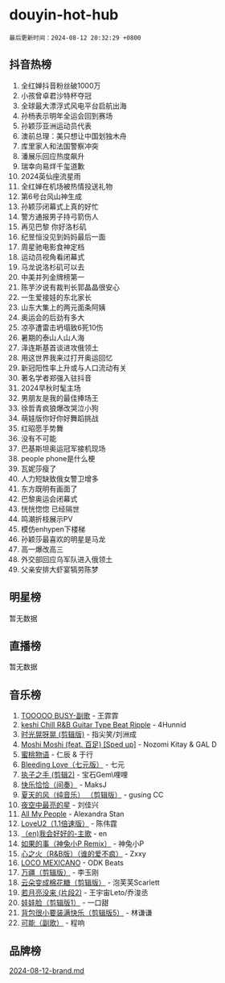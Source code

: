 # douyin-hot-hub

`最后更新时间：2024-08-12 20:32:29 +0800`

## 抖音热榜

1. 全红婵抖音粉丝破1000万
1. 小孩曾卓君沙特杯夺冠
1. 全球最大漂浮式风电平台启航出海
1. 孙杨表示明年全运会回到赛场
1. 孙颖莎亚洲运动员代表
1. 澳前总理：美只想让中国划独木舟
1. 库里家人和法国警察冲突
1. 潘展乐回应热度飙升
1. 瑞幸向易烊千玺道歉
1. 2024英仙座流星雨
1. 全红婵在机场被热情投送礼物
1. 第6号台风山神生成
1. 孙颖莎闭幕式上真的好忙
1. 警方通报男子持弓箭伤人
1. 再见巴黎 你好洛杉矶
1. 纪昱恒没见到妈妈最后一面
1. 周星驰电影食神定档
1. 运动员视角看闭幕式
1. 马龙说洛杉矶可以去
1. 中美并列金牌榜第一
1. 陈芋汐说有裁判长郭晶晶很安心
1. 一生爱接娃的东北家长
1. 山东大集上的两元面条阿姨
1. 奥运会的后劲有多大
1. 凉亭遭雷击坍塌致6死10伤
1. 暑期的泰山人山人海
1. 泽连斯基首谈进攻俄领土
1. 用这世界我来过打开奥运回忆
1. 新冠阳性率上升或与人口流动有关
1. 著名学者郑强入驻抖音
1. 2024早秋时髦主场
1. 男朋友是我的最佳捧场王
1. 徐哲青疯狼爆改哭泣小狗
1. 萌娃版你好你好舞蹈挑战
1. 红昭愿手势舞
1. 没有不可能
1. 巴基斯坦奥运冠军接机现场
1. people phone是什么梗
1. 瓦妮莎瘦了
1. 人力短缺致俄女警卫增多
1. 东方既明有画面了
1. 巴黎奥运会闭幕式
1. 恍恍惚惚 已经隔世
1. 鸣潮折枝展示PV
1. 模仿enhypen下楼梯
1. 孙颖莎最喜欢的明星是马龙
1. 高一爆改高三
1. 外交部回应乌军队进入俄领土
1. 父亲安排大虾宴犒劳陈梦

## 明星榜

暂无数据

## 直播榜

暂无数据

## 音乐榜

1. [TOOOOO BUSY-副歌](https://sf5-hl-cdn-tos.douyinstatic.com/obj/tos-cn-ve-2774/o0fmjGZetNDjSM5EimFs2QlzBg30YgByJMRQrC) - 王霏霏
1. [keshi Chill R&B Guitar Type Beat Ripple](https://sf5-hl-cdn-tos.douyinstatic.com/obj/tos-cn-ve-2774/okQIfmitAB3HpgZQo0YCEFEACcDhQngn0fkFIC) - 4Hunnid
1. [时光晃呀晃 (剪辑版)](https://sf5-hl-cdn-tos.douyinstatic.com/obj/tos-cn-ve-2774/o8ACeQem3gwI1x3GIYGAfKG0LJebKFRJDwRwyW) - 指尖笑/刘洲成
1. [Moshi Moshi (feat. 百足) [Sped up]](https://sf3-cdn-tos.douyinstatic.com/obj/tos-cn-ve-2774/ocCPFQcXJLeroaIdQLIGAoeeYM3OAUYGDguHXz) - Nozomi Kitay & GAL D
1. [蜜桃物语](https://sf5-hl-cdn-tos.douyinstatic.com/obj/tos-cn-ve-2774/oIhOSCZtIACtYU4XQkngiW9kCBfVD1Fz9IYeqL) - 仁辰 & 于行
1. [Bleeding Love（七元版）](https://sf3-cdn-tos.douyinstatic.com/obj/tos-cn-ve-2774/oEgC9eZFHQ1MfSRnrfkzFp8AayDWqAQMABBgUs) - 七元
1. [执子之手 (剪辑2)](https://sf3-cdn-tos.douyinstatic.com/obj/tos-cn-ve-2774/oUoZLQjCc31XzqsBnBQUNgeKtYPBcgbFDwtfcu) - 宝石Gem\哩哩
1. [快乐恰恰（间奏）](https://sf5-hl-cdn-tos.douyinstatic.com/obj/tos-cn-ve-2774/oMesum3HvWQXJxuMFeVYzf54o2QzH5aEBPOCAn) - MaksJ
1. [夏天的风（纯音乐） （剪辑版）](https://sf3-cdn-tos.douyinstatic.com/obj/tos-cn-ve-2774/oUzLjBZZFQAoNRmGokEeD5zfQCObp6UeFAnTa6) - gusing CC
1. [夜空中最亮的星](https://sf5-hl-cdn-tos.douyinstatic.com/obj/tos-cn-ve-2774/o4IfgGwqqnFeXEMGaS8JBzJAdayAaCeoxqbjCD) - 刘佳兴
1. [All My People](https://sf5-hl-cdn-tos.douyinstatic.com/obj/tos-cn-ve-2774/c7773e6b7c3f4bd9b26cd85b0cfa4eff) - Alexandra Stan
1. [LoveU2（1.1倍速版）](https://sf3-cdn-tos.douyinstatic.com/obj/tos-cn-ve-2774/oQMeDffLaEmgMwgCOEMAFCI6INzoFPgWdD0rsa) - 陈伟霆
1. [（en)我会好好的-主歌](https://sf5-hl-cdn-tos.douyinstatic.com/obj/tos-cn-ve-2774/oUrYpIdrvCbA8m8yAZjbMWjUkL6tiinWMkBTs) - en
1. [如果的事（神兔小P Remix）](https://sf5-hl-cdn-tos.douyinstatic.com/obj/tos-cn-ve-2774/okHtAffz3g4ZB0BMQn9iC9BC6AciI3xCmgQTqt) - 神兔小P
1. [心之火（R&B版）（谁的爱不疯）](https://sf5-hl-cdn-tos.douyinstatic.com/obj/tos-cn-ve-2774/okemkEDaIBBE3OosftCgMxlFkLQZRw37t36ZQv) - Zxxy
1. [LOCO MEXICANO](https://sf3-cdn-tos.douyinstatic.com/obj/tos-cn-ve-2774/owxVoxJorA4ILBfsMAjU6t7O1xW9w0tS7EYzh6) - ODK Beats
1. [万疆（剪辑版）](https://sf5-hl-cdn-tos.douyinstatic.com/obj/tos-cn-ve-2774/ooG7oVgFlDTelKCjCsTTobQvbdtj1BBQXnfZd8) - 李玉刚
1. [云朵变成棉花糖（剪辑版）](https://sf3-cdn-tos.douyinstatic.com/obj/tos-cn-ve-2774/o8LC84GQLALFfXeyJmh8KE61byVQYMMeAZLfEI) - 泡芙芙Scarlett
1. [若月亮没来 (片段2)](https://sf6-cdn-tos.douyinstatic.com/obj/tos-cn-ve-2774/ocQavLLjkCOeDxGyYeIMGgNAIwJ0QXE1Ve3Fzv) - 王宇宙Leto/乔浚丞
1. [娃娃脸（剪辑版1）](https://sf5-hl-cdn-tos.douyinstatic.com/obj/tos-cn-ve-2774/oIimSCgQoNUePTAZ1Ba7TeADY4KetGYsVFeaaB) - 一口甜
1. [背包很小要装满快乐（剪辑版5）](https://sf5-hl-cdn-tos.douyinstatic.com/obj/tos-cn-ve-2774/oUqSJIiBjw2pxsBAiQRmkbZGJrlGCMBPpIW90) - 林谦谦
1. [可能（副歌）](https://sf5-hl-cdn-tos.douyinstatic.com/obj/tos-cn-ve-2774/cde1731888894259b333569393c2fb51) - 程响

## 品牌榜

[2024-08-12-brand.md](2024-08-12-brand.md)
